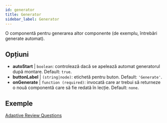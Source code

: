 ```yaml
---
id: generator
title: Generator
sidebar_label: Generator
---
```


O componentă pentru generarea altor componente (de exemplu, întrebări generate automat).

## Opțiuni

* __autoStart__ | `boolean`: controlează dacă se apelează automat generatorul după montare. Default: `true`.
* __buttonLabel__ | `(string|node)`: etichetă pentru buton. Default: `'Generate'`.
* __onGenerate__ | `function (required)`: invocată care ar trebui să returneze o nouă componentă care să fie redată în lecție. Default: `none`.


## Exemple

[Adaptive Review Questions](https://isle.stat.cmu.edu/adaptive-review/questions/)
